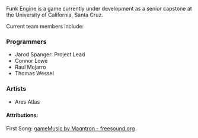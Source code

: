 Funk Engine is a game currently under development as a senior capstone at the University of California, Santa Cruz.

Current team members include:

### Programmers
 - Jarod Spanger: Project Lead
 - Connor Lowe
 - Raul Mojarro
 - Thomas Wessel

### Artists
- Ares Atlas



#### Attributions:
First Song: <a href="https://freesound.org/people/Magntron/sounds/335571/" title="gameMusic">gameMusic by Magntron - freesound.org</a>



